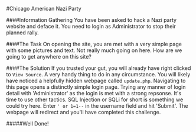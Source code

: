 #Chicago American Nazi Party

####Information Gathering
You have been asked to hack a Nazi party website and deface it. You need to login as Administrator to stop their planned rally. 

####The Task
On opening the site, you are met with a very simple page with some pictures and text. Not really much going on here. How are we going to get anywhere on this site? 

####The Solution
If you trusted your gut, you will already have right clicked to `View Source`. A very handy thing to do in any circumstance. You will likely have noticed a helpfully hidden webpage called `update.php`. Navigating to this page opens a distinctly simple login page. Trying any manner of login detail with 'Administrator' as the login is met with a strong repsonse. It's time to use other tactics. SQL Injection or SQLi for short is something we could try here. Enter `' or 1=1--` in the username field and hit 'Submit'. The webpage will redirect and you'll have completed this challenge. 

#####Well Done! 
